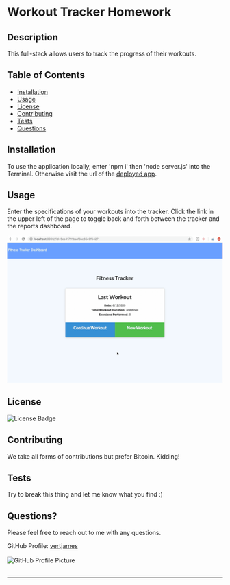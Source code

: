 # Workout Tracker Homework

## Description
  This full-stack allows users to track the progress of their workouts.

  ## Table of Contents
  * [Installation](#installation)
  * [Usage](#usage)
  * [License](#license)
  * [Contributing](#contributing)
  * [Tests](#tests)
  * [Questions](#questions)
  
  <a name="installation"></a>
  ## Installation
  To use the application locally, enter 'npm i' then 'node server.js' into the Terminal. Otherwise visit the url of the <a href='https://hidden-retreat-77798.herokuapp.com/'>deployed app</a>.
  
  <a name="usage"></a>
  ## Usage
  Enter the specifications of your workouts into the tracker. Click the link in the upper left of the page to toggle back and forth between the tracker and the reports dashboard.

 ![Workout Tracker Demo](./public/workout-tracker-DEMO.gif)

  <a name="license"></a>
  ## License
  <img src='https://img.shields.io/badge/License-The Unlicense-blue' alt='License Badge'>
      
  <a name="contributing"></a>
  ## Contributing
  We take all forms of contributions but prefer Bitcoin. Kidding! 

  <a name="tests"></a>
  ## Tests
  Try to break this thing and let me know what you find :)

  <a name="questions"></a>
  ## Questions?
  Please feel free to reach out to me with any questions.

  GitHub Profile: <a href='https://github.com/vertjames'>vertjames</a></br></br>
  <img src='https://avatars1.githubusercontent.com/u/61360856?v=4' height='100px' alt='GitHub Profile Picture'></br></br>
  _ _ _